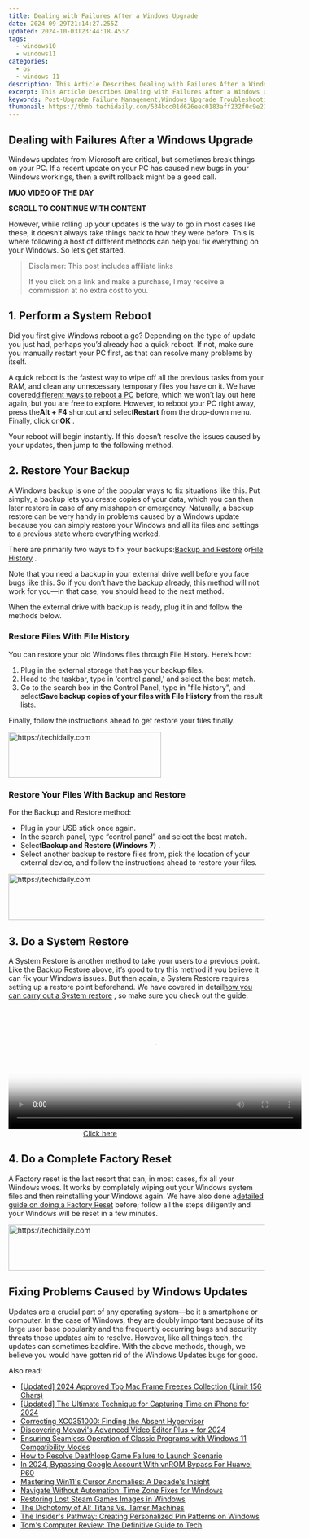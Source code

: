 ```yaml
---
title: Dealing with Failures After a Windows Upgrade
date: 2024-09-29T21:14:27.255Z
updated: 2024-10-03T23:44:18.453Z
tags:
  - windows10
  - windows11
categories:
  - os
  - windows 11
description: This Article Describes Dealing with Failures After a Windows Upgrade
excerpt: This Article Describes Dealing with Failures After a Windows Upgrade
keywords: Post-Upgrade Failure Management,Windows Upgrade Troubleshooting,Overcoming System Glitches,Win XP to Higher Edits Support,Successful OS Transition Tips,Fixing Windows Update Issues,Upgrading Without Setbacks
thumbnail: https://thmb.techidaily.com/534bcc01d626eec0183aff232f0c9e211e75d3b58d6731fdc6da8a1b96d39a6c.jpg
---
```


## Dealing with Failures After a Windows Upgrade

 Windows updates from Microsoft are critical, but sometimes break things on your PC. If a recent update on your PC has caused new bugs in your Windows workings, then a swift rollback might be a good call.

 **MUO VIDEO OF THE DAY**

 **SCROLL TO CONTINUE WITH CONTENT**

 However, while rolling up your updates is the way to go in most cases like these, it doesn’t always take things back to how they were before. This is where following a host of different methods can help you fix everything on your Windows. So let’s get started.

>  Disclaimer: This post includes affiliate links
>
>  If you click on a link and make a purchase, I may receive a commission at no extra cost to you.
>

## 1\. Perform a System Reboot

 Did you first give Windows reboot a go? Depending on the type of update you just had, perhaps you’d already had a quick reboot. If not, make sure you manually restart your PC first, as that can resolve many problems by itself.

 A quick reboot is the fastest way to wipe off all the previous tasks from your RAM, and clean any unnecessary temporary files you have on it. We have covered[different ways to reboot a PC](https://www.makeuseof.com/windows-restart-methods/) before, which we won’t lay out here again, but you are free to explore. However, to reboot your PC right away, press the**Alt + F4** shortcut and select**Restart** from the drop-down menu. Finally, click on**OK** .

 Your reboot will begin instantly. If this doesn’t resolve the issues caused by your updates, then jump to the following method.

## 2\. Restore Your Backup

 A Windows backup is one of the popular ways to fix situations like this. Put simply, a backup lets you create copies of your data, which you can then later restore in case of any misshapen or emergency. Naturally, a backup restore can be very handy in problems caused by a Windows update because you can simply restore your Windows and all its files and settings to a previous state where everything worked.

 There are primarily two ways to fix your backups:[Backup and Restore](https://www.makeuseof.com/tag/download-stuff-happens-the-backup-restore-guide/) or[File History](https://www.makeuseof.com/windows-file-history-guide/) .

 Note that you need a backup in your external drive well before you face bugs like this. So if you don’t have the backup already, this method will not work for you—in that case, you should head to the next method.

 When the external drive with backup is ready, plug it in and follow the methods below.

### Restore Files With File History

 You can restore your old Windows files through File History. Here’s how:

1. Plug in the external storage that has your backup files.
2. Head to the taskbar, type in ‘control panel,’ and select the best match.
3. Go to the search box in the Control Panel, type in "file history", and select**Save backup copies of your files with File History** from the result lists.

 Finally, follow the instructions ahead to get restore your files finally.

<!-- affiliate ads begin -->
<a href="https://aligracehair.sjv.io/c/5597632/1938716/19272" target="_top" id="1938716">
  <img src="//a.impactradius-go.com/display-ad/19272-1938716" border="0" alt="https://techidaily.com" width="300" height="90"/>
</a>
<img height="0" width="0" src="https://aligracehair.sjv.io/i/5597632/1938716/19272" style="position:absolute;visibility:hidden;" border="0" />
<!-- affiliate ads end -->

### Restore Your Files With Backup and Restore

For the Backup and Restore method:

* Plug in your USB stick once again.
* In the search panel, type “control panel” and select the best match.
* Select**Backup and Restore (Windows 7)** .
* Select another backup to restore files from, pick the location of your external device, and follow the instructions ahead to restore your files.

<!-- affiliate ads begin -->
<a href="https://appsumo.8odi.net/c/5597632/2151864/7443" target="_top" id="2151864">
  <img src="//a.impactradius-go.com/display-ad/7443-2151864" border="0" alt="https://techidaily.com" width="600" height="90"/>
</a>
<img height="0" width="0" src="https://appsumo.8odi.net/i/5597632/2151864/7443" style="position:absolute;visibility:hidden;" border="0" />
<!-- affiliate ads end -->

## 3\. Do a System Restore

 A System Restore is another method to take your users to a previous point. Like the Backup Restore above, it’s good to try this method if you believe it can fix your Windows issues. But then again, a System Restore requires setting up a restore point beforehand. We have covered in detail[how you can carry out a System restore](https://www.makeuseof.com/tag/system-restore-factory-reset-work-windows-10/) , so make sure you check out the guide.

<!-- affiliate ads begin -->
<span id="1982485">
					<video width="576" height="240" style="cursor:pointer"
           poster="//a.impactradius-go.com/display-clicktoplayimage/1982485.png"
           onclick="if(!this.playClicked){this.play();this.setAttribute('controls',true);this.playClicked=true;}">
	   <source src="//a.impactradius-go.com/display-ad/22993-1982485">
	   <img src="//a.impactradius-go.com/display-clicktoplayimage/1982485.png" style="border: none; height: 100%; width: 100%; object-fit: contain">
	</video>
	<div style="width:360px;text-align:center"><a href="javascript:window.open(decodeURIComponent('https%3A%2F%2Fhomestyler.sjv.io%2Fc%2F5597632%2F1982485%2F22993'), '_blank');void(0);">Click here</a></div>
</span>
<img height="0" width="0" src="https://imp.pxf.io/i/5597632/1982485/22993" style="position:absolute;visibility:hidden;" border="0" />
<!-- affiliate ads end -->

## 4\. Do a Complete Factory Reset

 A Factory reset is the last resort that can, in most cases, fix all your Windows woes. It works by completely wiping out your Windows system files and then reinstalling your Windows again. We have also done a[detailed guide on doing a Factory Reset](https://www.makeuseof.com/tag/4-ways-factory-reset-windows-computer/) before; follow all the steps diligently and your Windows will be reset in a few minutes.

<!-- affiliate ads begin -->
<a href="https://ephamedtechinc.pxf.io/c/5597632/2137215/26400" target="_top" id="2137215">
  <img src="//a.impactradius-go.com/display-ad/26400-2137215" border="0" alt="https://techidaily.com" width="728" height="90"/>
</a>
<img height="0" width="0" src="https://ephamedtechinc.pxf.io/i/5597632/2137215/26400" style="position:absolute;visibility:hidden;" border="0" />
<!-- affiliate ads end -->

## Fixing Problems Caused by Windows Updates

 Updates are a crucial part of any operating system—be it a smartphone or computer. In the case of Windows, they are doubly important because of its large user base popularity and the frequently occurring bugs and security threats those updates aim to resolve. However, like all things tech, the updates can sometimes backfire. With the above methods, though, we believe you would have gotten rid of the Windows Updates bugs for good.

<ins class="adsbygoogle"
     style="display:block"
     data-ad-format="autorelaxed"
     data-ad-client="ca-pub-7571918770474297"
     data-ad-slot="1223367746"></ins>

<ins class="adsbygoogle"
     style="display:block"
     data-ad-client="ca-pub-7571918770474297"
     data-ad-slot="8358498916"
     data-ad-format="auto"
     data-full-width-responsive="true"></ins>

<span class="atpl-alsoreadstyle">Also read:</span>
<div><ul>
<li><a href="https://on-screen-recording.techidaily.com/updated-2024-approved-top-mac-frame-freezes-collection-limit-156-chars/"><u>[Updated] 2024 Approved Top Mac Frame Freezes Collection (Limit 156 Chars)</u></a></li>
<li><a href="https://video-screen-grab.techidaily.com/updated-the-ultimate-technique-for-capturing-time-on-iphone-for-2024/"><u>[Updated] The Ultimate Technique for Capturing Time on iPhone for 2024</u></a></li>
<li><a href="https://win11.techidaily.com/correcting-xc0351000-finding-the-absent-hypervisor/"><u>Correcting XC0351000: Finding the Absent Hypervisor</u></a></li>
<li><a href="https://fox-access.techidaily.com/discovering-movavis-advanced-video-editor-plus-plus-for-2024/"><u>Discovering Movavi's Advanced Video Editor Plus + for 2024</u></a></li>
<li><a href="https://techno-recovery.techidaily.com/ensuring-seamless-operation-of-classic-programs-with-windows-11-compatibility-modes/"><u>Ensuring Seamless Operation of Classic Programs with Windows 11 Compatibility Modes</u></a></li>
<li><a href="https://win-able.techidaily.com/how-to-resolve-deathloop-game-failure-to-launch-scenario/"><u>How to Resolve Deathloop Game Failure to Launch Scenario</u></a></li>
<li><a href="https://android-unlock.techidaily.com/in-2024-bypassing-google-account-with-vnrom-bypass-for-huawei-p60-by-drfone-android/"><u>In 2024, Bypassing Google Account With vnROM Bypass For Huawei P60</u></a></li>
<li><a href="https://win11.techidaily.com/mastering-win11s-cursor-anomalies-a-decades-insight/"><u>Mastering Win11's Cursor Anomalies: A Decade's Insight</u></a></li>
<li><a href="https://win11.techidaily.com/navigate-without-automation-time-zone-fixes-for-windows/"><u>Navigate Without Automation: Time Zone Fixes for Windows</u></a></li>
<li><a href="https://win11.techidaily.com/restoring-lost-steam-games-images-in-windows/"><u>Restoring Lost Steam Games Images in Windows</u></a></li>
<li><a href="https://tech-revival.techidaily.com/the-dichotomy-of-ai-titans-vs-tamer-machines/"><u>The Dichotomy of AI: Titans Vs. Tamer Machines</u></a></li>
<li><a href="https://win11.techidaily.com/the-insiders-pathway-creating-personalized-pin-patterns-on-windows/"><u>The Insider's Pathway: Creating Personalized Pin Patterns on Windows</u></a></li>
<li><a href="https://hardware-help.techidaily.com/toms-computer-review-the-definitive-guide-to-tech/"><u>Tom's Computer Review: The Definitive Guide to Tech</u></a></li>
</ul></div>

